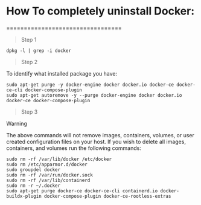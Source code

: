 # How To completely uninstall Docker:
=================================

> Step 1

```
dpkg -l | grep -i docker
```

> Step 2

To identify what installed package you have:

```
sudo apt-get purge -y docker-engine docker docker.io docker-ce docker-ce-cli docker-compose-plugin
sudo apt-get autoremove -y --purge docker-engine docker docker.io docker-ce docker-compose-plugin
```

> Step 3

> [!WARNING]
> The above commands will not remove images, containers, volumes, or user created configuration files on your host. 
> If you wish to delete all images, containers, and volumes run the following commands:

```
sudo rm -rf /var/lib/docker /etc/docker
sudo rm /etc/apparmor.d/docker
sudo groupdel docker
sudo rm -rf /var/run/docker.sock
sudo rm -rf /var/lib/containerd
sudo rm -r ~/.docker
sudo apt-get purge docker-ce docker-ce-cli containerd.io docker-buildx-plugin docker-compose-plugin docker-ce-rootless-extras 
```